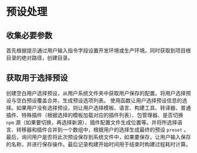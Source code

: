 # 预设处理

## 收集必要参数
首先根据提示通过用户输入指令字段设置开发环境或生产环境。同时获取到项目根目录的绝对路径，创建目录。

## 获取用于选择预设
创建空白用户选择预设，从用户系统文件夹中获取用户保存的配置。将用户选择预设与空白预设覆盖合并，生成预设选项列表。
使用函数让用户选择预设信息的选择。如果用户没有选择预设，则让用户选择模板、语言、构建工具、转译器、普通插件、特殊插件（根据选择的模板加载对应的插件列表）、包管理器、是否切换 `npm` 源（如果要切换，再选择新源）、插件配置文件生成位置等。并将所选择语言、转移器和插件合并到一个数组中，根据用户的选择生成最终的预设 `preset` 。最后，询问用户是否将此次预设保存到系统文件中，如果要保存，让用户输入保存的名称，并进行保存操作。最后记录构建开始时间用于结束时构建过程耗时计算。
